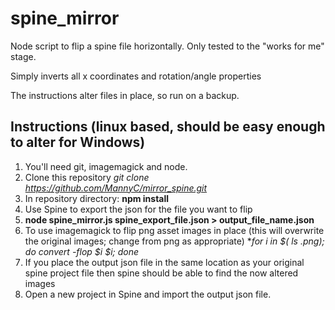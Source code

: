 # spine_mirror

Node script to flip a spine file horizontally.  Only tested to the "works for me" stage.

Simply inverts all x coordinates and rotation/angle properties

The instructions alter files in place, so run on a backup.

## Instructions (linux based, should be easy enough to alter for Windows)

1. You'll need git, imagemagick and node.
2. Clone this repository *git clone https://github.com/MannyC/mirror_spine.git*
3. In repository directory: **npm install**
4. Use Spine to export the json for the file you want to flip
5. **node spine\_mirror.js spine\_export\_file.json > output\_file\_name.json**
6. To use imagemagick to flip png asset images in place (this will overwrite the original images; change from png as appropriate) **for i in $( ls *.png); do convert -flop $i $i; done**
7. If you place the output json file in the same location as your original spine project file then spine should be able to find the now altered images
7. Open a new project in Spine and import the output json file. 
